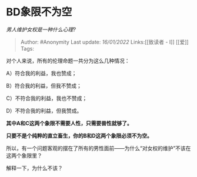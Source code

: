 # BD象限不为空
*男人维护女权是一种什么心理?*

> Author: #Anonymity
> Last update: *16/01/2022*
> Links:[[致读者 - I]] [[爱]]
> Tags:

对个人来说，所有的伦理命题一共分为这么几种情况：

A）符合我的利益，我也赞成；

B）符合我的利益，但我不赞成；

C）不符合我的利益，我也不赞成；

D）不符合我的利益，但我赞成。

**其中A和C这两个象限不需要人性，只需要兽性就够了。**

**只要不是个纯粹的直立畜生，你的B和D这两个象限必须不为空。**

所以，有一个问题客观的摆在了所有的男性面前——为什么“对女权的维护”不该在这两个象限里？

解释一下，为什么不该？

